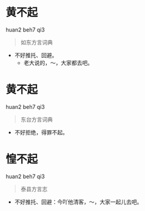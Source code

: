 # 黄不起
huan2 beh7 qi3
> 如东方言词典
- 不好推托、回避。
  - 老大说的，～，大家都去吧。

# 黄不起
huan2 beh7 qi3
> 东台方言词典
- 不好拒绝，得罪不起。

# 惶不起
huan2 beh7 qi3
> 泰县方言志
- 不好推托、回避：今吖他清客，～，大家一起儿去吧。

